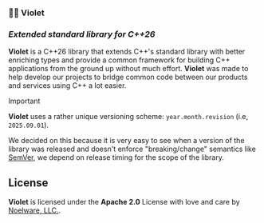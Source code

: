 ### 🌺💜 Violet
### *Extended standard library for C++26*

**Violet** is a C++26 library that extends C++'s standard library with better enriching types and provide a common framework for building C++ applications from the ground up without much effort. **Violet** was made to help develop our projects to bridge common code between our products and services using C++ a lot easier.

> [!IMPORTANT]
> **Violet** uses a rather unique versioning scheme: `year.month.revision` (i.e, `2025.09.01`).
>
> We decided on this because it is very easy to see when a version of the library was released and doesn't
> enforce "breaking/change" semantics like [SemVer](https://semver.org), we depend on release timing for
> the scope of the library.

## License
**Violet** is licensed under the **Apache 2.0** License with love and care by [Noelware, LLC.](https://noelware.org).
